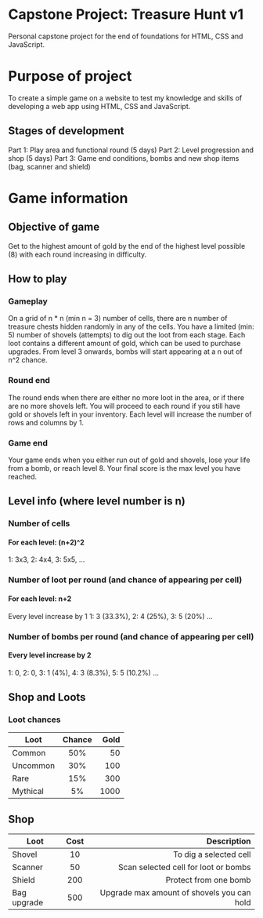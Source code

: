 # Capstone Project: Treasure Hunt v1
Personal capstone project for the end of foundations for HTML, CSS and JavaScript.

# Purpose of project
To create a simple game on a website to test my knowledge and skills of developing a web app using HTML, CSS and JavaScript.

## Stages of development
Part 1: Play area and functional round (5 days)
Part 2: Level progression and shop (5 days)
Part 3: Game end conditions, bombs and new shop items (bag, scanner and shield)

# Game information
## Objective of game
Get to the highest amount of gold by the end of the highest level possible (8) with each round increasing in difficulty.

## How to play
### Gameplay
On a grid of n * n (min n = 3) number of cells, there are n number of treasure chests hidden randomly in any of the cells.
You have a limited (min: 5) number of shovels (attempts) to dig out the loot from each stage.
Each loot contains a different amount of gold, which can be used to purchase upgrades.
From level 3 onwards, bombs will start appearing at a n out of n^2 chance.

### Round end
The round ends when there are either no more loot in the area, or if there are no more shovels left.
You will proceed to each round if you still have gold or shovels left in your inventory.
Each level will increase the number of rows and columns by 1.

### Game end
Your game ends when you either run out of gold and shovels, lose your life from a bomb, or reach level 8.
Your final score is the max level you have reached.

## Level info (where level number is n)
### Number of cells
#### For each level: (n+2)^2
1: 3x3, 
2: 4x4, 
3: 5x5, 
...

### Number of loot per round (and chance of appearing per cell)
#### For each level: n+2
Every level increase by 1
1: 3 (33.3%), 
2: 4 (25%), 
3: 5 (20%)
...

### Number of bombs per round (and chance of appearing per cell)
#### Every level increase by 2
1: 0, 
2: 0, 
3: 1 (4%), 
4: 3 (8.3%), 
5: 5 (10.2%)
...

## Shop and Loots
### Loot chances
| Loot          | Chance        | Gold  |
| ------------- |:-------------:| -----:|
| Common        | 50%           | 50    |
| Uncommon      | 30%           | 100   |
| Rare          | 15%           | 300   |
| Mythical      | 5%            | 1000  |

## Shop
| Loot          | Cost          | Description                                |
| ------------- |:-------------:| ------------------------------------------:|
| Shovel        | 10            | To dig a selected cell                     |
| Scanner       | 50            | Scan selected cell for loot or bombs       |
| Shield        | 200           | Protect from one bomb                      |
| Bag upgrade   | 500           | Upgrade max amount of shovels you can hold |